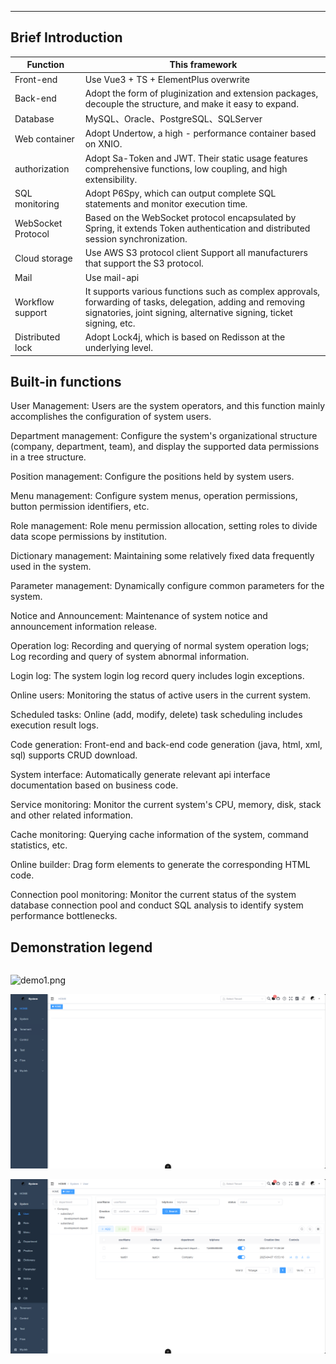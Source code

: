 - - -
## Brief Introduction
| Function           | This framework                                                                                                     |
|--------------------|--------------------------------------------------------------------------------------------------------------------|
| Front-end          | Use Vue3 + TS + ElementPlus overwrite                                                                              |
| Back-end           | Adopt the form of pluginization and extension packages, decouple the structure, and make it easy to expand.        |
| Database           |  MySQL、Oracle、PostgreSQL、SQLServer                                                                                           |
| Web container      | Adopt Undertow, a high - performance container based on XNIO.                                                      |
| authorization      | Adopt Sa-Token and JWT. Their static usage features comprehensive functions, low coupling, and high extensibility. |
| SQL monitoring     | Adopt P6Spy, which can output complete SQL statements and monitor execution time.                                  |
| WebSocket Protocol | Based on the WebSocket protocol encapsulated by Spring, it extends Token authentication and distributed session synchronization.|
| Cloud storage      | Use AWS S3 protocol client Support all manufacturers that support the S3 protocol.|
| Mail               | Use mail-api|
| Workflow support   | It supports various functions such as complex approvals, forwarding of tasks, delegation, adding and removing signatories, joint signing, alternative signing, ticket signing, etc. |
| Distributed lock   | Adopt Lock4j, which is based on Redisson at the underlying level.|

## Built-in functions

User Management: Users are the system operators, and this function mainly accomplishes the configuration of system users.

Department management: Configure the system's organizational structure (company, department, team), and display the supported data permissions in a tree structure.

Position management: Configure the positions held by system users.

Menu management: Configure system menus, operation permissions, button permission identifiers, etc.

Role management: Role menu permission allocation, setting roles to divide data scope permissions by institution.

Dictionary management: Maintaining some relatively fixed data frequently used in the system.

Parameter management: Dynamically configure common parameters for the system.

Notice and Announcement: Maintenance of system notice and announcement information release.

Operation log: Recording and querying of normal system operation logs; Log recording and query of system abnormal information.

Login log: The system login log record query includes login exceptions.

Online users: Monitoring the status of active users in the current system.

Scheduled tasks: Online (add, modify, delete) task scheduling includes execution result logs.

Code generation: Front-end and back-end code generation (java, html, xml, sql) supports CRUD download.

System interface: Automatically generate relevant api interface documentation based on business code.

Service monitoring: Monitor the current system's CPU, memory, disk, stack and other related information.

Cache monitoring: Querying cache information of the system, command statistics, etc.

Online builder: Drag form elements to generate the corresponding HTML code.

Connection pool monitoring: Monitor the current status of the system database connection pool and conduct SQL analysis to identify system performance bottlenecks.

## Demonstration legend

|                                                                                            |                                                                                            |
|--------------------------------------------------------------------------------------------|--------------------------------------------------------------------------------------------|
![demo1.png](img%2Fdemo1.png)

![demo2.png](img%2Fdemo2.png)

![demo3.png](img%2Fdemo3.png)






